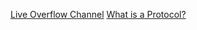 [Live Overflow Channel](https://www.youtube.com/@LiveOverflow)
[What is a Protocol?](https://www.youtube.com/watch?v=d-zn-wv4Di8&t=193s)